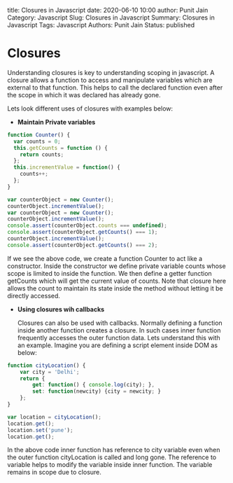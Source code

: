title: Closures in Javascript 
date: 2020-06-10 10:00
author: Punit Jain
Category: Javascript
Slug: Closures in Javascript
Summary: Closures in Javascript
Tags: Javascript
Authors: Punit Jain
Status: published

# Closures

Understanding closures is key to understanding scoping in javascript.
A closure allows a function to access and manipulate variables which are external to that function.
This helps to call the declared function even after the scope in which it was declared has already gone.

Lets look different uses of closures with examples below:

* **Maintain Private variables**

```javascript
function Counter() {
  var counts = 0;
  this.getCounts = function () {
    return counts;
  };
  this.incrementValue = function() {
    counts++;
  };
}

var counterObject = new Counter();
counterObject.incrementValue();
var counterObject = new Counter();
counterObject.incrementValue();
console.assert(counterObject.counts === undefined);
console.assert(counterObject.getCounts() === 1);
counterObject.incrementValue();
console.assert(counterObject.getCounts() === 2);
```
If we see the above code, we create a function Counter to act like a constructor.
Inside the constructor we define private variable counts whose scope is limited to inside the function.
We then define a getter function getCounts which will get the current value of counts.
Note that closure here allows the count to maintain its state inside the method without letting it be directly accessed.

* **Using closures wih callbacks**

  Closures can also be used with callbacks. Normally defining a function inside another function creates a closure.
  In such cases inner function frequently accesses the outer function data. Lets understand this with an example.
  Imagine you are defining a script element inside DOM as below:
  
```javascript
function cityLocation() {
	var city = 'Delhi';
	return {
		get: function() { console.log(city); },
		set: function(newcity) {city = newcity; }
	};
}

var location = cityLocation();
location.get();
location.set('pune');
location.get();
```
In the above code inner function has reference to city variable even when the outer function cityLocation is called and long gone.
The reference to variable helps to modify the variable inside inner function. The variable remains in scope due to closure.




